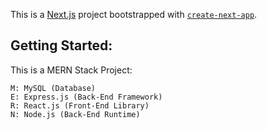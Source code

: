 This is a [Next.js](https://nextjs.org/) project bootstrapped with [`create-next-app`](https://github.com/vercel/next.js/tree/canary/packages/create-next-app).

## Getting Started:

This is a MERN Stack Project:

    M: MySQL (Database)
    E: Express.js (Back-End Framework)
    R: React.js (Front-End Library)
    N: Node.js (Back-End Runtime)
